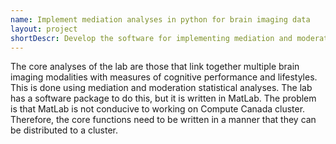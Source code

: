 ```yaml
---
name: Implement mediation analyses in python for brain imaging data
layout: project
shortDescr: Develop the software for implementing mediation and moderation statistical analyses with brain imaging data using python.
---
```

The core analyses of the lab are those that link together multiple brain imaging modalities with measures of cognitive performance and lifestyles. This is done using mediation and moderation statistical analyses. The lab has a software package to do this, but it is written in MatLab. The problem is that MatLab is not conducive to working on Compute Canada cluster. Therefore, the core functions need to be written in a manner that they can be distributed to a cluster. 



